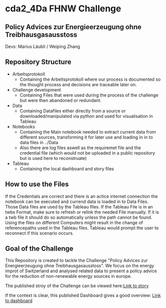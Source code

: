 # cda2_4Da FHNW Challenge

## Policy Advices zur Energieerzeugung ohne Treibhausgasausstoss

Devs: Marius Läubli / Weiping Zhang

## Repository Structure


- Arbeitsprotokoll
    - Containing the Arbeitsprotokoll where our process is documented so the thought process and decisions are traceable later on.
- Challenge development
    - Containing Files that were used during the process of the challenge but were then abandoned or redundant.
- Data
    - Containing Datafiles either directly from a source or downloaded/manipulated via python and used for visualisation in Tableau
- Notebooks
    - Containing the Main notebook needed to extract current data from different sources, transforming it for later use and loading in in to data files in ../Data
    - Also there are log files aswell as the requiremet file and the credential file (which would not be uploaded in a public repository but is used here to reconstruate)
- Tableau
    - Containing the local dashboard and story files  

## How to use the Files
If the Credentials are correct and there is an actice internet connection the notebook can be executed and currend data is loaded in to Data Files.
Those Data files are used by the Tableau files. If the Tableau File is in an twbx Format, make sure to refresh or relink the needed File manually. If it is a twb file it should do so automatically unless the path cannot be found. Using the files on different Computers might result in the change of referencepaths used in the Tableau files.
Tableau would prompt the user to reconnect if this scenario occurs.

## Goal of the Challenge

This Repository is created to tackle the Challenge "Policy Advices zur Energieerzeugung ohne Treibhausgasausstoss".
We focus on the energy improt of Switzerland and analysed related data to present a policy advice for the reduction of non-renewable energy sources in europe.

The published stroy of the Challenge can be viewed here:[Link to story](https://public.tableau.com/app/profile/weiping.zhang/viz/story_16868385567880/Story1?publish=yes)


If the context is clear, this published Dashboard gives a good overview: [Link to dashboard](https://public.tableau.com/app/profile/weiping.zhang/viz/dashboard_16868207595000/Dashboard2)